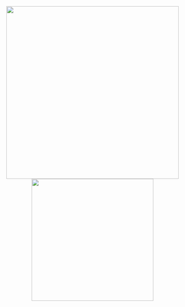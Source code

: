 <p align="center">
 <a href="https://github.com/kran27">
  <img src="https://github-readme-stats.vercel.app/api?username=Code-Artist&hide_border=true&theme=github_dark&show_icons=true&hide=prs,issues" width=450/><img src="https://github-readme-stats.vercel.app/api/top-langs/?username=Code-Artist&hide_border=true&layout=compact&theme=github_dark" width=318 align="top"/>
 </a>
</p>
